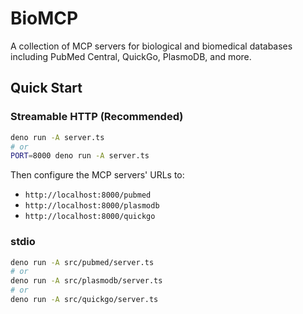 # BioMCP

A collection of MCP servers for biological and biomedical databases including
PubMed Central, QuickGo, PlasmoDB, and more.

## Quick Start

### Streamable HTTP (Recommended)

```bash
deno run -A server.ts
# or
PORT=8000 deno run -A server.ts
```

Then configure the MCP servers' URLs to:

- `http://localhost:8000/pubmed`
- `http://localhost:8000/plasmodb`
- `http://localhost:8000/quickgo`

### stdio

```bash
deno run -A src/pubmed/server.ts
# or
deno run -A src/plasmodb/server.ts
# or
deno run -A src/quickgo/server.ts
```
